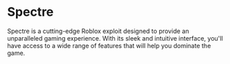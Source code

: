 # Spectre
Spectre is a cutting-edge Roblox exploit designed to provide an unparalleled gaming experience. With its sleek and intuitive interface, you'll have access to a wide range of features that will help you dominate the game.
